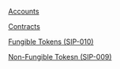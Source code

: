 [Accounts](accounts)

[Contracts](contracts)

[Fungible Tokens (SIP-010)](fts)

[Non-Fungible Tokesn (SIP-009)](nfts)
